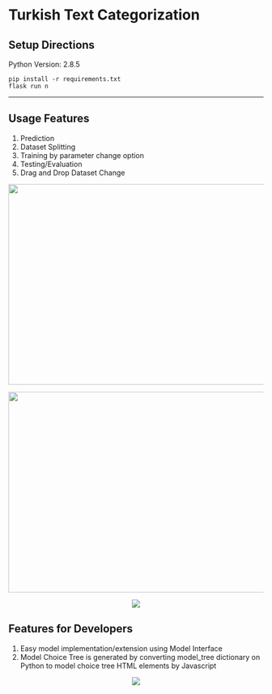 # Turkish Text Categorization


## Setup Directions

Python Version: 2.8.5

    pip install -r requirements.txt
    flask run n
    
---
## Usage Features    


1.  Prediction
2.  Dataset Splitting
3.  Training by parameter change option
4.  Testing/Evaluation
5.  Drag and Drop Dataset Change


<p align="center">
  <img width =704 height=396 src="https://github.com/DevMilk/AutoNLPClassifier/blob/main/usage/screenshot.png">
</p>        
<p align="center">
  <img width =704 height=396 src="https://github.com/DevMilk/AutoNLPClassifier/blob/main/usage/screenshot2.png">
</p>       
<p align="center">
    <img src="https://github.com/DevMilk/AutoNLPClassifier/blob/main/usage/usage.gif">
</p>            

## Features for Developers    

1.  Easy model implementation/extension using Model Interface
2.  Model Choice Tree is generated by converting model_tree dictionary on Python to model choice tree HTML elements by Javascript 

<p align="center">
    <img src="https://github.com/DevMilk/AutoNLPClassifier/blob/main/usage/screenshot2.png">
</p>     


